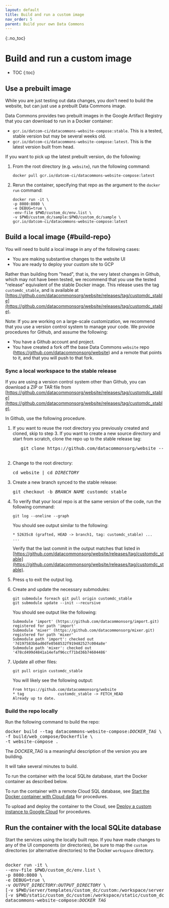 ```yaml
---
layout: default
title: Build and run a custom image
nav_order: 5
parent: Build your own Data Commons
---
```


{:.no_toc}
# Build and run a custom image

* TOC
{:toc}


## Use a prebuilt image

While you are just testing out data changes, you don't need to build the website, but can just use a prebuilt Data Commons image.

Data Commons provides two prebuilt images in the Google Artifact Registry that you can download to run in a Docker container:

- `gcr.io/datcom-ci/datacommons-website-compose:stable`. This is a tested, stable version but may be several weeks old.
- `gcr.io/datcom-ci/datacommons-website-compose:latest`. This is the latest version built from head.

If you want to pick up the latest prebuilt version, do the following:

1. From the root directory (e.g. `website`), run the following command:

   ```shell  
   docker pull gcr.io/datcom-ci/datacommons-website-compose:latest
   ```
1. Rerun the container, specifying that repo as the argument to the `docker run` command:

   ```shell
   docker run -it \
   -p 8080:8080 \
   -e DEBUG=true \
   -env-file $PWD/custom_dc/env.list \
   -v $PWD/custom_dc/sample:$PWD/custom_dc/sample \
   gcr.io/datcom-ci/datacommons-website-compose:latest
   ```

## Build a local image {#build-repo}

You will need to build a local image in any of the following cases:
- You are making substantive changes to the website UI
- You are ready to deploy your custom site to GCP

Rather than building from "head", that is, the very latest changes in Github, which may not have been tested, we recommend that you use the tested "release" equivalent of the stable Docker image. This release uses the tag `customdc_stable`, and is available at [https://github.com/datacommonsorg/website/releases/tag/customdc_stable](https://github.com/datacommonsorg/website/releases/tag/customdc_stable).

Note: If you are working on a large-scale customization, we recommend that you use a version control system to manage your code. We provide procedures for Github, and assume the following:
- You have a Github account and project.
- You have created a fork off the base Data Commons `website` repo (https://github.com/datacommonsorg/website) and a remote that points to it, and that you will push to that fork. 


### Sync a local workspace to the stable release

If you are using a version control system other than Github, you can download a ZIP or TAR file from [https://github.com/datacommonsorg/website/releases/tag/customdc_stable](https://github.com/datacommonsorg/website/releases/tag/customdc_stable). 

In Github, use the following procedure.

1. If you want to reuse the root directory you previously created and cloned, skip to step 3. 
If you want to create a new source directory and start from scratch, clone the repo up to the stable release tag:

      <pre>
      git clone https://github.com/datacommonsorg/website --branch customdc_stable --single-branch  [<var>DIRECTORY</var>]
      </pre>
1. Change to the root directory:

   <pre>
   cd website | cd <var>DIRECTORY</var>
   </pre>

1. Create a new branch synced to the stable release:

   <pre>
   git checkout -b <var>BRANCH_NAME</var> customdc_stable
   </pre>

1. To verify that your local repo is at the same version of the code, run the following command:

   ```
   git log --oneline --graph
   ```
   You should see output similar to the following:

   ```
   * 52635c8 (grafted, HEAD -> branch1, tag: customdc_stable) ...
   ...
   ```

   Verify that the last commit in the output matches that listed in [https://github.com/datacommonsorg/website/releases/tag/customdc_stable](https://github.com/datacommonsorg/website/releases/tag/customdc_stable).

1. Press `q` to exit the output log.

1. Create and update the necessary submodules:

   ```
   git submodule foreach git pull origin customdc_stable
   git submodule update --init --recursive
   ```
   You should see output like the following:

   ```
   Submodule 'import' (https://github.com/datacommonsorg/import.git) registered for path 'import'
   Submodule 'mixer' (https://github.com/datacommonsorg/mixer.git) registered for path 'mixer'
   Submodule path 'import': checked out '7d197583b6ad0dfe0568532f919482527c004a8e'
   Submodule path 'mixer': checked out '478cd499d4841a14efaf96ccf71bd36b74604486'
   ```
1. Update all other files:

   ```
   git pull origin customdc_stable
   ```
   You will likely see the following output:

   ```
   From https://github.com/datacommonsorg/website 
   * tag               customdc_stable -> FETCH_HEAD
   Already up to date.
   ```

### Build the repo locally

Run the following command to build the repo:

<pre>
docker build --tag datacommons-website-compose:<var>DOCKER_TAG</var> \
-f build/web_compose/Dockerfile \
-t website-compose .
</pre>

The _DOCKER_TAG_ is a meaningful description of the version you are building.

It will take several minutes to build.

To run the container with the local SQLite database, start the Docker container as described below.

To run the container with a remote Cloud SQL database, see [Start the Docker container with Cloud data](/custom_dc/data_cloud.html#docker-data) for procedures.

To upload and deploy the container to the Cloud, see [Deploy a custom instance to Google Cloud](/custom_dc/deploy_cloud.html) for procedures.

## Run the container with the local SQLite database

Start the services using the locally built repo. If you have made changes to any of the UI components (or directories), be sure to map the `custom` directories (or alternative directories) to the Docker `workspace` directory.

<pre>  
docker run -it \
--env-file $PWD/custom_dc/env.list \
-p 8080:8080 \
-e DEBUG=true \
-v <var>OUTPUT_DIRECTORY</var>:<var>OUTPUT_DIRECTORY</var> \
[-v $PWD/server/templates/custom_dc/custom:/workspace/server/templates/custom_dc/custom \]
[-v $PWD/static/custom_dc/custom:/workspace/static/custom_dc/custom \]
datacommons-website-compose:<var>DOCKER_TAG</var>
</pre>
